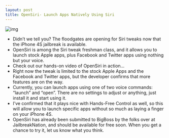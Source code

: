 ```yaml
---
layout: post
title: OpenSiri- Launch Apps Natively Using Siri
---
```

![img](http://media.idownloadblog.com/wp-content/uploads/2012/01/OpenSiri-e1327178862142.jpg)
* Didn’t we tell you? The floodgates are opening for Siri tweaks now that the iPhone 4S jailbreak is available.
* OpenSiri is among the Siri tweak freshman class, and it allows you to launch stock Apple apps, plus Facebook and Twitter apps using nothing but your voice.
* Check out our hands-on video of OpenSiri in action…
* Right now the tweak is limited to the stock Apple Apps and the Facebook and Twitter apps, but the developer confirms that more features are on the way.
* Currently, you can launch apps using one of two voice commands: “launch” and “open”. There are no settings to adjust or anything, just install it and start using it.
* I’ve confirmed that it plays nice with Hands-Free Control as well, so this will allow you to launch specific apps without so much as laying a finger on your iPhone 4S.
* OpenSiri has already been submitted to BigBoss by the folks over at JailbreakNation, and should be available for free soon. When you get a chance to try it, let us know what you think.

